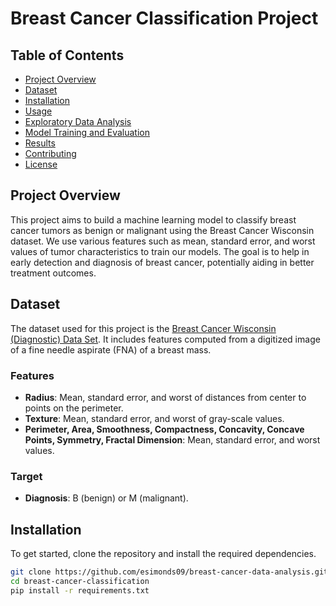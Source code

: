 # Breast Cancer Classification Project

## Table of Contents
- [Project Overview](#project-overview)
- [Dataset](#dataset)
- [Installation](#installation)
- [Usage](#usage)
- [Exploratory Data Analysis](#exploratory-data-analysis)
- [Model Training and Evaluation](#model-training-and-evaluation)
- [Results](#results)
- [Contributing](#contributing)
- [License](#license)

## Project Overview
This project aims to build a machine learning model to classify breast cancer tumors as benign or malignant using the Breast Cancer Wisconsin dataset. We use various features such as mean, standard error, and worst values of tumor characteristics to train our models. The goal is to help in early detection and diagnosis of breast cancer, potentially aiding in better treatment outcomes.

## Dataset
The dataset used for this project is the [Breast Cancer Wisconsin (Diagnostic) Data Set](https://www.kaggle.com/datasets/uciml/breast-cancer-wisconsin-data). It includes features computed from a digitized image of a fine needle aspirate (FNA) of a breast mass. 

### Features
- **Radius**: Mean, standard error, and worst of distances from center to points on the perimeter.
- **Texture**: Mean, standard error, and worst of gray-scale values.
- **Perimeter, Area, Smoothness, Compactness, Concavity, Concave Points, Symmetry, Fractal Dimension**: Mean, standard error, and worst values.

### Target
- **Diagnosis**: B (benign) or M (malignant).

## Installation
To get started, clone the repository and install the required dependencies.
```bash
git clone https://github.com/esimonds09/breast-cancer-data-analysis.git
cd breast-cancer-classification
pip install -r requirements.txt
